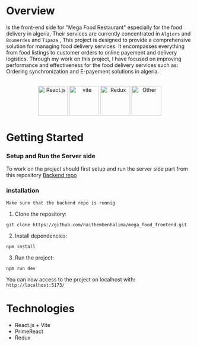 # Overview
Is the front-end side for "Mega Food Restaurant" especially for the food delivery in algeria, 
Their services are currently concentrated in `Algiers` and `Boumerdes` and `Tipaza` , 
This project is designed to provide a comprehensive solution for managing food delivery services. 
It encompasses everything from food listings to customer orders to online payement and delivery logistics.
Through my work on this project, I have focused on improving performance and effectiveness for the food delivery
services such as: Ordering synchronization and E-payement solutions in algeria.<br><br>
<div align="center">
  <img src="https://clipground.com/images/react-logo-png-7.png" height="80" alt="React.js">
  <img src="https://th.bing.com/th/id/R.176e07a5cd42bc0765062d16eea24c48?rik=8HD789cVJe63Uw&pid=ImgRaw&r=0" height="80" alt="vite">
  <img src="https://th.bing.com/th/id/R.42423dacb5f16f87c13072b0674258aa?rik=jUoV%2fuum9rm2DA&pid=ImgRaw&r=0" height="80" alt="Redux">
  <img src="https://www.primefaces.org/wp-content/uploads/2018/05/primereact-logo.png" height="80" alt="Other">
</div>

# Getting Started
### Setup and Run the Server side
To work on the project should first setup and run the server side part from this repository <a href="https://github.com/haithembenhalima/mega_food_backend">Backend repo</a>

### installation
`Make sure that the backend repo is runnig`
1. Clone the repository:
   
```
git clone https://github.com/haithembenhalima/mega_food_frontend.git
```

2. Install dependencies:

```
npm install
```

3. Run the project:

```
npm run dev
```

You can now access to the project on localhost with: `http://localhost:5173/`

# Technologies

<ul>
  <li>React.js + Vite</li>
  <li>PrimeReact</li>
  <li>Redux</li>
</ul>

